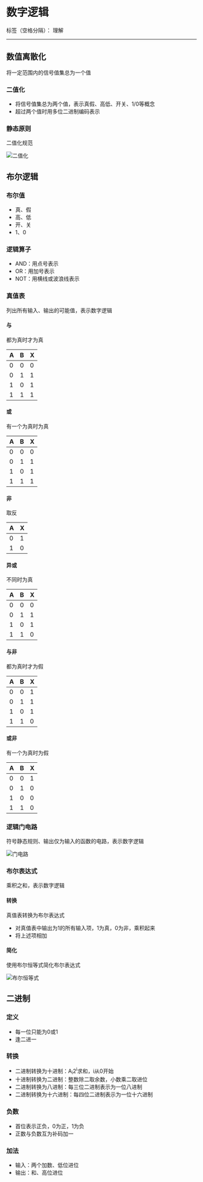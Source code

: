 # 数字逻辑

标签（空格分隔）： 理解

---

## 数值离散化

将一定范围内的信号值集总为一个值

### 二值化

* 将信号值集总为两个值，表示真假、高低、开关、1/0等概念
* 超过两个值时用多位二进制编码表示

### 静态原则

二值化规范

![二值化](https://raw.githubusercontent.com/wchaochao/images/master/gitbook-circuit/static-principle.png)

## 布尔逻辑

### 布尔值

* 真、假
* 高、低
* 开、关
* 1、0

### 逻辑算子

* AND：用点号表示
* OR：用加号表示
* NOT：用横线或波浪线表示

### 真值表

列出所有输入、输出的可能值，表示数字逻辑

#### 与

都为真时才为真

| A | B | X |
| --- | --- | --- |
| 0 | 0 | 0 |
| 0 | 1 | 1 |
| 1 | 0 | 1 |
| 1 | 1 | 1 |

#### 或

有一个为真时为真

| A | B | X |
| --- | --- | --- |
| 0 | 0 | 0 |
| 0 | 1 | 1 |
| 1 | 0 | 1 |
| 1 | 1 | 1 |

#### 非

取反

| A | X |
| --- | --- |
| 0 | 1 |
| 1 | 0 |

#### 异或

不同时为真

| A | B | X |
| --- | --- | --- |
| 0 | 0 | 0 |
| 0 | 1 | 1 |
| 1 | 0 | 1 |
| 1 | 1 | 0 |

#### 与非

都为真时才为假

| A | B | X |
| --- | --- | --- |
| 0 | 0 | 1 |
| 0 | 1 | 1 |
| 1 | 0 | 1 |
| 1 | 1 | 0 |

#### 或非

有一个为真时为假

| A | B | X |
| --- | --- | --- |
| 0 | 0 | 1 |
| 0 | 1 | 0 |
| 1 | 0 | 0 |
| 1 | 1 | 0 |

### 逻辑门电路

符号静态规则、输出仅为输入的函数的电路，表示数字逻辑

![门电路](https://raw.githubusercontent.com/wchaochao/images/master/gitbook-computer-composition/gate.png)

### 布尔表达式

乘积之和，表示数字逻辑

#### 转换

真值表转换为布尔表达式

* 对真值表中输出为1的所有输入项，1为真，0为非，乘积起来
* 将上述项相加

#### 简化

使用布尔恒等式简化布尔表达式

![布尔恒等式](https://raw.githubusercontent.com/wchaochao/images/master/gitbook-computer-composition/boolean-identity.png)

## 二进制

### 定义

* 每一位只能为0或1
* 逢二进一

### 转换

* 二进制转换为十进制：A<sub>i</sub>2<sup>i</sup>求和，i从0开始
* 十进制转换为二进制：整数除二取余数，小数乘二取进位
* 二进制转换为八进制：每三位二进制表示为一位八进制
* 二进制转换为十六进制：每四位二进制表示为一位十六进制

### 负数

* 首位表示正负，0为正，1为负
* 正数与负数互为补码加一

### 加法

* 输入：两个加数、低位进位
* 输出：和、高位进位
